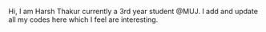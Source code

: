 Hi, I am Harsh Thakur currently a 3rd year student @MUJ.
I add and update all my codes here which I feel are interesting.
